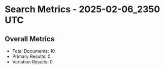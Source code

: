 # Search Metrics - 2025-02-06_2350 UTC

## Overall Metrics
- Total Documents: 10
- Primary Results: 0
- Variation Results: 0
